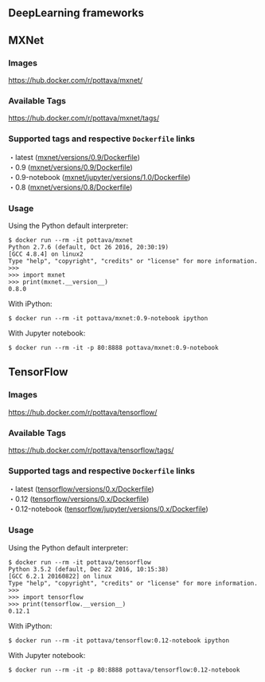DeepLearning frameworks
---

## MXNet

### Images

https://hub.docker.com/r/pottava/mxnet/

### Available Tags

https://hub.docker.com/r/pottava/mxnet/tags/

### Supported tags and respective `Dockerfile` links

・latest ([mxnet/versions/0.9/Dockerfile](https://github.com/pottava/docker-dl-framework/blob/master/mxnet/versions/0.9/Dockerfile))  
・0.9 ([mxnet/versions/0.9/Dockerfile](https://github.com/pottava/docker-dl-framework/blob/master/mxnet/versions/0.9/Dockerfile))  
・0.9-notebook ([mxnet/jupyter/versions/1.0/Dockerfile](https://github.com/pottava/docker-dl-framework/blob/master/mxnet/jupyter/versions/1.0/Dockerfile))  
・0.8 ([mxnet/versions/0.8/Dockerfile](https://github.com/pottava/docker-dl-framework/blob/master/mxnet/versions/0.8/Dockerfile))  

### Usage

Using the Python default interpreter:

```
$ docker run --rm -it pottava/mxnet
Python 2.7.6 (default, Oct 26 2016, 20:30:19)
[GCC 4.8.4] on linux2
Type "help", "copyright", "credits" or "license" for more information.
>>>
>>> import mxnet
>>> print(mxnet.__version__)
0.8.0
```

With iPython:

```
$ docker run --rm -it pottava/mxnet:0.9-notebook ipython
```

With Jupyter notebook:

```
$ docker run --rm -it -p 80:8888 pottava/mxnet:0.9-notebook
```


## TensorFlow

### Images

https://hub.docker.com/r/pottava/tensorflow/

### Available Tags

https://hub.docker.com/r/pottava/tensorflow/tags/

### Supported tags and respective `Dockerfile` links

・latest ([tensorflow/versions/0.x/Dockerfile](https://github.com/pottava/docker-dl-framework/blob/master/tensorflow/versions/0.x/Dockerfile))  
・0.12 ([tensorflow/versions/0.x/Dockerfile](https://github.com/pottava/docker-dl-framework/blob/master/tensorflow/versions/0.x/Dockerfile))  
・0.12-notebook ([tensorflow/jupyter/versions/0.x/Dockerfile](https://github.com/pottava/docker-dl-framework/blob/master/tensorflow/jupyter/versions/1.0/Dockerfile))  

### Usage

Using the Python default interpreter:

```
$ docker run --rm -it pottava/tensorflow
Python 3.5.2 (default, Dec 22 2016, 10:15:38)
[GCC 6.2.1 20160822] on linux
Type "help", "copyright", "credits" or "license" for more information.
>>>
>>> import tensorflow
>>> print(tensorflow.__version__)
0.12.1
```

With iPython:

```
$ docker run --rm -it pottava/tensorflow:0.12-notebook ipython
```

With Jupyter notebook:

```
$ docker run --rm -it -p 80:8888 pottava/tensorflow:0.12-notebook
```
